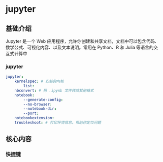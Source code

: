 # jupyter


## 基础介绍

Jupyter 是一个 Web 应用程序，允许你创建和共享文档，文档中可以包含代码、数学公式、可视化内容、以及文本说明。常用在 Python、R 和 Julia 等语言的交互式计算中


### jupyter
```yaml
jupyter:
    kernelspec: # 安装的内核
        list:
    nbconvert: # 把 .ipynb 文件转成其他格式
    notebook:
        --generate-config:
        --no-browser:
        --notebook-dir:
        --port:
    notebookextension:
    troubleshoot: # 打印环境信息，帮助你定位问题
```


## 核心内容




### 快捷键
```yaml
```
